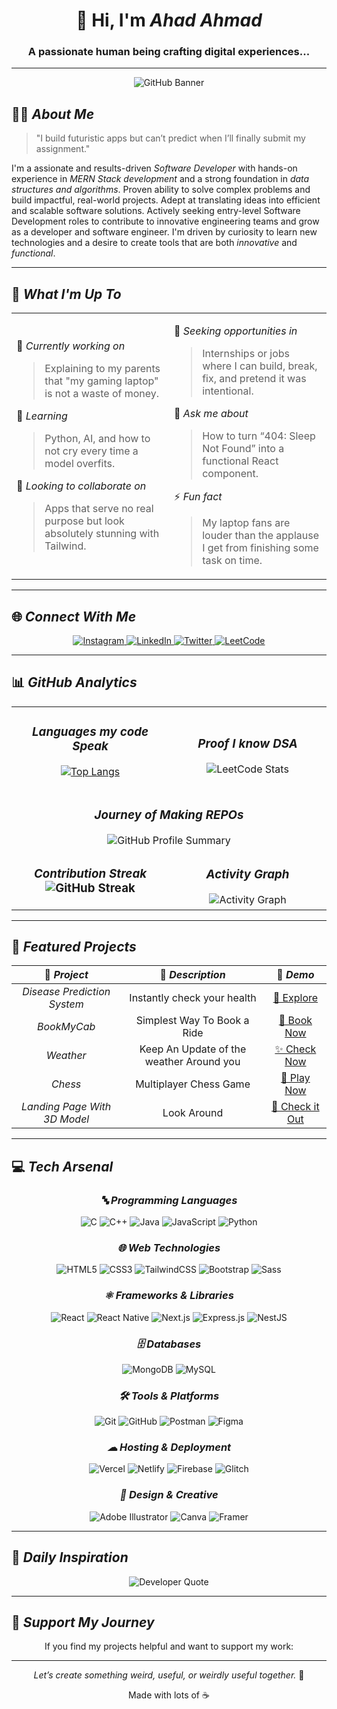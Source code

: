 <div align="center">

# 🚀 Hi, I'm *Ahad Ahmad*

### A passionate human being crafting digital experiences...

---
![GitHub Banner](https://user-images.githubusercontent.com/58959408/232639433-cb0aea21-66f0-4508-a771-85e2089c5a87.gif) 
</div>

## 👨‍💻 *About Me*

> "I build futuristic apps but can’t predict when I’ll finally submit my assignment."

I'm a assionate and results-driven *Software Developer* with hands-on experience in *MERN Stack development* and a strong 
foundation in *data structures and algorithms*. Proven ability to solve complex problems and build impactful, real-world 
projects. Adept at translating ideas into efficient and scalable software solutions. Actively seeking entry-level Software 
Development roles to contribute to innovative engineering teams and grow as a developer and software engineer. I'm driven by curiosity to learn new technologies and a desire to create tools that are both *innovative* and *functional*.

---

## 🚀 *What I'm Up To*

<table>
<tr>
<td width="50%">

🔭 *Currently working on*

> Explaining to my parents that "my gaming laptop" is not a waste of money.

🌱 *Learning*

> Python, AI, and how to not cry every time a model overfits.

👯 *Looking to collaborate on*

> Apps that serve no real purpose but look absolutely stunning with Tailwind.

</td>
<td width="50%">

🤝 *Seeking opportunities in*

> Internships or jobs where I can build, break, fix, and pretend it was intentional.

💬 *Ask me about*

> How to turn “404: Sleep Not Found” into a functional React component.

⚡ *Fun fact*

> My laptop fans are louder than the applause I get from finishing some task on time.

</td>
</tr>
</table>

---

## 🌐 *Connect With Me*

<div align="center">

<p align="center">
  <a href="https://www.instagram.com/pro.ahad/">
    <img src="https://img.shields.io/badge/Instagram-%23E4405F?style=for-the-badge&logo=instagram&logoColor=white" alt="Instagram" />
  </a>
  <a href="https://www.linkedin.com/in/ahad-ahmad-835b61256/">
    <img src="https://img.shields.io/badge/LinkedIn-%230077B5?style=for-the-badge&logo=linkedin&logoColor=white" alt="LinkedIn" />
  </a>
  <a href="https://x.com/pro_ahad4562">
    <img src="https://img.shields.io/badge/Twitter-%231DA1F2?style=for-the-badge&logo=twitter&logoColor=white" alt="Twitter" />
  </a>
  <a href="https://leetcode.com/u/Ahad_Ahmad/">
    <img src="https://img.shields.io/badge/LeetCode-%23FFA116?style=for-the-badge&logo=leetcode&logoColor=white" alt="LeetCode" />
  </a>
</p>
</div>

---

## 📊 *GitHub Analytics*

<div align="center">

<table>
<tr>
<td width="50%" align="center">

### *Languages my code Speak*



[![Top Langs](https://github-readme-stats.vercel.app/api/top-langs/?username=Ahad4562&layout=compact&theme=tokyonight)](https://github.com/anuraghazra/github-readme-stats)


</td>
<td width="50%" align="center">

### *Proof I know DSA*

<img src="https://leetcard.jacoblin.cool/Ahad_Ahmad?theme=dark&font=Inter&ext=heatmap" alt="LeetCode Stats" />

</td>
</tr>
<tr>
<td colspan="2" align="center">

### *Journey of Making REPOs*

<img src="https://github-profile-summary-cards.vercel.app/api/cards/profile-details?username=Ahad4562&theme=nord_bright" alt="GitHub Profile Summary" />

</td>
</tr>
<tr>
<td width="50%" align="center">

### *Contribution Streak* <img src="https://streak-stats.demolab.com?user=Ahad4562&theme=tokyonight&hide_border=true&background=0D1117&cacheBust=1" alt="GitHub Streak" />

</td>
<td width="50%" align="center">

### *Activity Graph*

<img src="https://github-readme-activity-graph.vercel.app/graph?username=Ahad4562&theme=tokyo-night&hide_border=true&bg_color=0D1117" alt="Activity Graph" />

</td>
</tr>
</table>
</div>

---

## 🎯 *Featured Projects*

<div align="center">

| 🌟 *Project* |         📝 *Description*          |                  🔗 *Demo*                  |
| :------------: | :---------------------------------: | :-------------------------------------------: |
| *Disease Prediction System* |   Instantly check your health    | [📝 Explore](https://disease-prediction-system-qr1m.onrender.com)  |
| *BookMyCab* | Simplest Way To Book a Ride | [🚀 Book Now](https://vercel.com/prajjwal-tripathis-projects-ab55a7a8/uber-clone) |
| *Weather* | Keep An Update of the weather Around you | [✨ Check Now](https://app-weather-h97i.onrender.com) |
|   *Chess*   |      Multiplayer Chess Game      |   [🎵 Play Now](https://chess-7bap.onrender.com)    |
| *Landing Page With 3D Model* | Look Around | [🚀 Check it Out](https://landingpage-zeta-sepia.vercel.app/) |

</div>

---

## 💻 *Tech Arsenal*

<div align="center">

### *🔤 Programming Languages*

![C](https://img.shields.io/badge/C-00599C?style=for-the-badge&logo=c&logoColor=white)
![C++](https://img.shields.io/badge/C++-00599C?style=for-the-badge&logo=c%2B%2B&logoColor=white)
![Java](https://img.shields.io/badge/Java-ED8B00?style=for-the-badge&logo=openjdk&logoColor=white)
![JavaScript](https://img.shields.io/badge/JavaScript-F7DF1E?style=for-the-badge&logo=javascript&logoColor=black)
![Python](https://img.shields.io/badge/Python-3776AB?style=for-the-badge&logo=python&logoColor=white)

### *🌐 Web Technologies*

![HTML5](https://img.shields.io/badge/HTML5-E34F26?style=for-the-badge&logo=html5&logoColor=white)
![CSS3](https://img.shields.io/badge/CSS3-1572B6?style=for-the-badge&logo=css3&logoColor=white)
![TailwindCSS](https://img.shields.io/badge/Tailwind_CSS-38B2AC?style=for-the-badge&logo=tailwind-css&logoColor=white)
![Bootstrap](https://img.shields.io/badge/Bootstrap-563D7C?style=for-the-badge&logo=bootstrap&logoColor=white)
![Sass](https://img.shields.io/badge/Sass-CC6699?style=for-the-badge&logo=sass&logoColor=white)

### *⚛ Frameworks & Libraries*

![React](https://img.shields.io/badge/React-20232A?style=for-the-badge&logo=react&logoColor=61DAFB)
![React Native](https://img.shields.io/badge/React_Native-20232A?style=for-the-badge&logo=react&logoColor=61DAFB)
![Next.js](https://img.shields.io/badge/Next.js-000000?style=for-the-badge&logo=nextdotjs&logoColor=white)
![Express.js](https://img.shields.io/badge/Express.js-404D59?style=for-the-badge&logo=express&logoColor=white)
![NestJS](https://img.shields.io/badge/NestJS-E0234E?style=for-the-badge&logo=nestjs&logoColor=white)

### *🗄 Databases*

![MongoDB](https://img.shields.io/badge/MongoDB-4EA94B?style=for-the-badge&logo=mongodb&logoColor=white)
![MySQL](https://img.shields.io/badge/MySQL-005C84?style=for-the-badge&logo=mysql&logoColor=white)

### *🛠 Tools & Platforms*

![Git](https://img.shields.io/badge/Git-F05032?style=for-the-badge&logo=git&logoColor=white)
![GitHub](https://img.shields.io/badge/GitHub-100000?style=for-the-badge&logo=github&logoColor=white)
![Postman](https://img.shields.io/badge/Postman-FF6C37?style=for-the-badge&logo=postman&logoColor=white)
![Figma](https://img.shields.io/badge/Figma-F24E1E?style=for-the-badge&logo=figma&logoColor=white)

### *☁ Hosting & Deployment*

![Vercel](https://img.shields.io/badge/Vercel-000000?style=for-the-badge&logo=vercel&logoColor=white)
![Netlify](https://img.shields.io/badge/Netlify-00C7B7?style=for-the-badge&logo=netlify&logoColor=white)
![Firebase](https://img.shields.io/badge/Firebase-FFCA28?style=for-the-badge&logo=firebase&logoColor=black)
![Glitch](https://img.shields.io/badge/Glitch-3333FF?style=for-the-badge&logo=glitch&logoColor=white)

### *🎨 Design & Creative*

![Adobe Illustrator](https://img.shields.io/badge/Adobe%20Illustrator-FF9A00?style=for-the-badge&logo=adobe%20illustrator&logoColor=white)
![Canva](https://img.shields.io/badge/Canva-%2300C4CC.svg?style=for-the-badge&logo=Canva&logoColor=white)
![Framer](https://img.shields.io/badge/Framer-black?style=for-the-badge&logo=framer&logoColor=blue)

</div>

---

## 💭 *Daily Inspiration*

<div align="center">
<img src="https://quotes-github-readme.vercel.app/api?type=horizontal&theme=tokyonight" alt="Developer Quote" />
</div>

---
## 🤝 *Support My Journey*

<div align="center">

If you find my projects helpful and want to support my work:

</div>

---

<div align="center">

*Let’s create something weird, useful, or weirdly useful together.* 🚀

Made with lots of ☕

</div>
